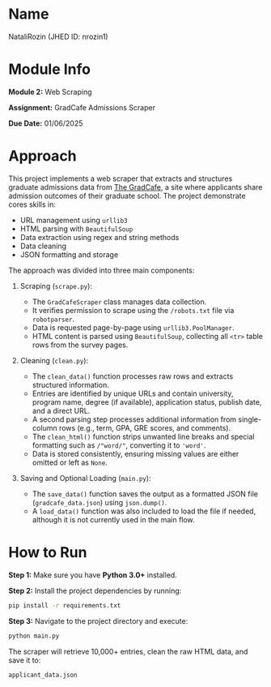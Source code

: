# Name
NataliRozin (JHED ID: nrozin1)

# Module Info
**Module 2:** Web Scraping

**Assignment:** GradCafe Admissions Scraper  

**Due Date:** 01/06/2025

# Approach
This project implements a web scraper that extracts and structures graduate admissions data from [The GradCafe](https://www.thegradcafe.com), a site where applicants share admission outcomes of their graduate school. The project demonstrate cores skills in:
- URL management using `urllib3`
- HTML parsing with `BeautifulSoup`
- Data extraction using regex and string methods
- Data cleaning
- JSON formatting and storage

The approach was divided into three main components:

1. Scraping (`scrape.py`):
   - The `GradCafeScraper` class manages data collection.
   - It verifies permission to scrape using the `/robots.txt` file via `robotparser`.
   - Data is requested page-by-page using `urllib3.PoolManager`.
   - HTML content is parsed using `BeautifulSoup`, collecting all `<tr>` table rows from the survey pages.

2. Cleaning (`clean.py`):
   - The `clean_data()` function processes raw rows and extracts structured information.
   - Entries are identified by unique URLs and contain university, program name, degree (if available), application status, publish date, and a direct URL.
   - A second parsing step processes additional information from single-column rows (e.g., term, GPA, GRE scores, and comments).
   - The `clean_html()` function strips unwanted line breaks and special formatting such as `/"word/"`, converting it to `'word'`.
   - Data is stored consistently, ensuring missing values are either omitted or left as `None`.

3. Saving and Optional Loading (`main.py`):
   - The `save_data()` function saves the output as a formatted JSON file (`gradcafe_data.json`) using `json.dump()`.
   - A `load_data()` function was also included to load the file if needed, although it is not currently used in the main flow.

# How to Run
**Step 1:** Make sure you have **Python 3.0+** installed.

**Step 2:** Install the project dependencies by running:
```bash
pip install -r requirements.txt
```

**Step 3:** Navigate to the project directory and execute:
```bash
python main.py
```

The scraper will retrieve 10,000+ entries, clean the raw HTML data, and save it to:
```bash
applicant_data.json
```